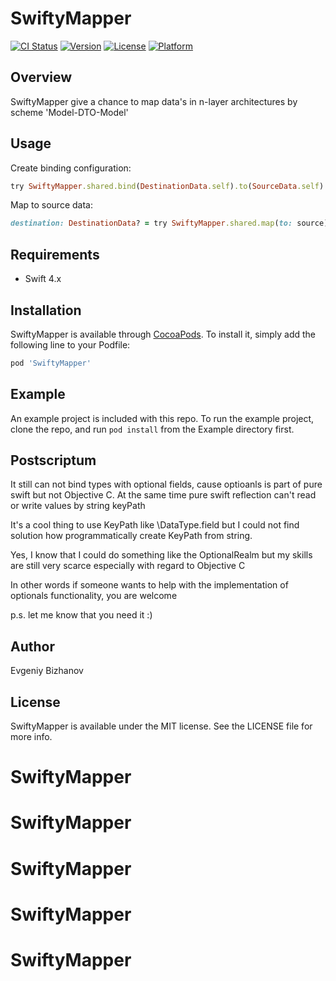 # SwiftyMapper

[![CI Status](http://img.shields.io/travis/evgeniy-bizhanov/SwiftyMapper.svg?style=flat)](https://travis-ci.org/evgeniy-bizhanov/SwiftyMapper)
[![Version](https://img.shields.io/cocoapods/v/SwiftyMapper.svg?style=flat)](http://cocoapods.org/pods/SwiftyMapper)
[![License](https://img.shields.io/cocoapods/l/SwiftyMapper.svg?style=flat)](http://cocoapods.org/pods/SwiftyMapper)
[![Platform](https://img.shields.io/cocoapods/p/SwiftyMapper.svg?style=flat)](http://cocoapods.org/pods/SwiftyMapper)

## Overview
SwiftyMapper give a chance to map data's in n-layer architectures by scheme 'Model-DTO-Model'

## Usage

Create binding configuration:
```ruby
try SwiftyMapper.shared.bind(DestinationData.self).to(SourceData.self)
```

Map to source data:
```ruby
destination: DestinationData? = try SwiftyMapper.shared.map(to: source)
```

## Requirements
- Swift 4.x

## Installation

SwiftyMapper is available through [CocoaPods](http://cocoapods.org). To install
it, simply add the following line to your Podfile:

```ruby
pod 'SwiftyMapper'
```

## Example

An example project is included with this repo. To run the example project, clone the repo, and run ``pod install`` from the Example directory first.

## Postscriptum

It still can not bind types with optional fields, cause optioanls is part of pure swift but not Objective C.
At the same time pure swift reflection can't read or write values by string keyPath

It's a cool thing to use KeyPath like \DataType.field but I could not find solution how programmatically create KeyPath from string.

Yes, I know that I could do something like the OptionalRealm but my skills are still very scarce especially with regard to Objective C

In other words if someone wants to help with the implementation of optionals functionality, you are welcome

p.s. let me know that you need it :)

## Author

Evgeniy Bizhanov

## License

SwiftyMapper is available under the MIT license. See the LICENSE file for more info.
# SwiftyMapper
# SwiftyMapper
# SwiftyMapper
# SwiftyMapper
# SwiftyMapper
